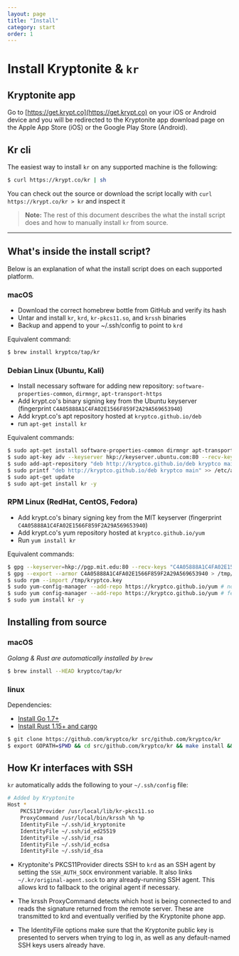 ```yaml
---
layout: page
title: "Install"
category: start
order: 1
---
```


# Install Kryptonite & `kr`

## Kryptonite app
Go to [https://get.krypt.co](https://get.krypt.co) on your iOS or Android device and you will be redirected to the Kryptonite app download page on the Apple App Store (iOS) or the Google Play Store (Android).

## Kr cli
The easiest way to install `kr` on any supported machine is the following: 

```bash
$ curl https://krypt.co/kr | sh
``` 
You can check out the source or download the script locally with `curl https://krypt.co/kr > kr` and inspect it

> **Note:** The rest of this document describes the what the install script does and how to manually install `kr` from source.
<hr>

## What's inside the install script?
Below is an explanation of what the install script does on each supported platform. 

### macOS
- Download the correct homebrew bottle from GitHub and verify its hash
- Untar and install `kr`, `krd`, `kr-pkcs11.so`, and `krssh` binaries
- Backup and append to your ~/.ssh/config to point to `krd`

Equivalent command:
```bash
$ brew install kryptco/tap/kr 
```

### Debian Linux (Ubuntu, Kali)
- Install necessary software for adding new repository: `software-properties-common`, `dirmngr`, `apt-transport-https`
- Add krypt.co's binary signing key from the Ubuntu keyserver (fingerprint `C4A05888A1C4FA02E1566F859F2A29A569653940`)
- Add krypt.co's apt repository hosted at `kryptco.github.io/deb`
- run `apt-get install kr`
    
Equivalent commands:
```bash
$ sudo apt-get install software-properties-common dirmngr apt-transport-https -y 
$ sudo apt-key adv --keyserver hkp://keyserver.ubuntu.com:80 --recv-keys C4A05888A1C4FA02E1566F859F2A29A569653940 
$ sudo add-apt-repository "deb http://kryptco.github.io/deb kryptco main" # non-Kali Linux only 
$ sudo printf "deb http://kryptco.github.io/deb kryptco main" >> /etc/apt/sources.list # Kali Linux only 
$ sudo apt-get update 
$ sudo apt-get install kr -y 
```

### RPM Linux (RedHat, CentOS, Fedora)
- Add krypt.co's binary signing key from the MIT keyserver (fingerprint `C4A05888A1C4FA02E1566F859F2A29A569653940`)
- Add krypt.co's yum repository hosted at `kryptco.github.io/yum`
- Run `yum install kr`

Equivalent commands:
```bash
$ gpg --keyserver=hkp://pgp.mit.edu:80 --recv-keys "C4A05888A1C4FA02E1566F859F2A29A569653940" 
$ gpg --export --armor C4A05888A1C4FA02E1566F859F2A29A569653940 > /tmp/kryptco.key 
$ sudo rpm --import /tmp/kryptco.key 
$ sudo yum-config-manager --add-repo https://kryptco.github.io/yum # non-fedora only 
$ sudo yum config-manager --add-repo https://kryptco.github.io/yum # fedora only 
$ sudo yum install kr -y 
```

## Installing from source

### macOS
*Golang & Rust are automatically installed by `brew`*
```bash
$ brew install --HEAD kryptco/tap/kr
```

### linux
Dependencies:
- [Install Go 1.7+](https://golang.org/doc/install)
- [Install Rust 1.15+ and cargo](https://www.rustup.rs/)

```bash
$ git clone https://github.com/kryptco/kr src/github.com/kryptco/kr 
$ export GOPATH=$PWD && cd src/github.com/kryptco/kr && make install && kr restart
```

## How Kr interfaces with SSH
`kr` automatically adds the following to your `~/.ssh/config` file:

```bash
# Added by Kryptonite 
Host * 
    PKCS11Provider /usr/local/lib/kr-pkcs11.so 
    ProxyCommand /usr/local/bin/krssh %h %p 
    IdentityFile ~/.ssh/id_kryptonite 
    IdentityFile ~/.ssh/id_ed25519 
    IdentityFile ~/.ssh/id_rsa 
    IdentityFile ~/.ssh/id_ecdsa 
    IdentityFile ~/.ssh/id_dsa 
```

- Kryptonite's PKCS11Provider directs SSH to `krd` as an SSH agent by setting the `SSH_AUTH_SOCK` environment variable. It also links `~/.kr/original-agent.sock` to any already-running SSH agent. This allows krd to fallback to the original agent if necessary.

- The krssh ProxyCommand detects which host is being connected to and reads the signature returned from the remote server. These are transmitted to krd and eventually verified by the Kryptonite phone app.

- The IdentityFile options make sure that the Kryptonite public key is presented to servers when trying to log in, as well as any default-named SSH keys users already have.
